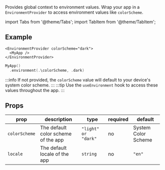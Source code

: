 ---
---

Provides global context to environment values. Wrap your app in a `EnvironmentProvider` to access environment values like `colorScheme`.

import Tabs from '@theme/Tabs';
import TabItem from '@theme/TabItem';

## Example

<Tabs>
<TabItem value="srn" label="swiftui-react-native">

```tsx
<EnvironmentProvider colorScheme="dark">
  <MyApp />
</EnvironmentProvider>
```

</TabItem>
<TabItem value="swiftui" label="SwiftUI">

```swift
MyApp()
  .environment(.\colorScheme, .dark)
```

</TabItem>
</Tabs>

:::info
If not provided, the `colorScheme` value will default to your device's system color scheme.
:::
:::tip
Use the `useEnvironment` hook to access these values throughout the app.
:::

## Props

| prop          | description                         | type                | required | default             |
| ------------- | ----------------------------------- | ------------------- | -------- | ------------------- |
| `colorScheme` | The default color scheme of the app | `"light" or "dark"` | no       | System Color Scheme |
| `locale`      | The default locale of the app       | `string`            | no       | `"en"`              |
